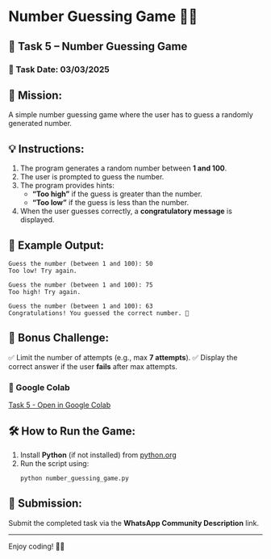 # Number Guessing Game 🎯🐍

## 📌 Task 5 – Number Guessing Game

### 📆 Task Date: 03/03/2025

## 🚀 Mission:
A simple number guessing game where the user has to guess a randomly generated number.

## 💡 Instructions:
1. The program generates a random number between **1 and 100**.
2. The user is prompted to guess the number.
3. The program provides hints:
   - **“Too high”** if the guess is greater than the number.
   - **“Too low”** if the guess is less than the number.
4. When the user guesses correctly, a **congratulatory message** is displayed.

## 🔎 Example Output:
```
Guess the number (between 1 and 100): 50  
Too low! Try again.

Guess the number (between 1 and 100): 75  
Too high! Try again.

Guess the number (between 1 and 100): 63  
Congratulations! You guessed the correct number. 🎉
```

## 📌 Bonus Challenge:
✅ Limit the number of attempts (e.g., max **7 attempts**).
✅ Display the correct answer if the user **fails** after max attempts.

### 🔗 Google Colab
[Task 5 - Open in Google Colab](https://colab.research.google.com/drive/1o_LC9XMEiHGxMOFSAVTppBErbJpfZv7S?usp=sharing)



## 🛠️ How to Run the Game:
1. Install **Python** (if not installed) from [python.org](https://www.python.org/)
2. Run the script using:
   ```bash
   python number_guessing_game.py
   ```

## 📌 Submission:
Submit the completed task via the **WhatsApp Community Description** link.

---
Enjoy coding! 🚀🐍

